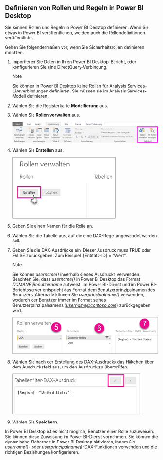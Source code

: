 ## <a name="define-roles-and-rules-in-power-bi-desktop"></a>Definieren von Rollen und Regeln in Power BI Desktop
Sie können Rollen und Regeln in Power BI Desktop definieren. Wenn Sie etwas in Power BI veröffentlichen, werden auch die Rollendefinitionen veröffentlicht.

Gehen Sie folgendermaßen vor, wenn Sie Sicherheitsrollen definieren möchten.

1. Importieren Sie Daten in Ihren Power BI Desktop-Bericht, oder konfigurieren Sie eine DirectQuery-Verbindung.
   
   > [!NOTE]
   > Sie können in Power BI Desktop keine Rollen für Analysis Services-Liveverbindungen definieren. Sie müssen sie im Analysis Services-Modell definieren.
   > 
   > 
1. Wählen Sie die Registerkarte **Modellierung** aus.
2. Wählen Sie **Rollen verwalten** aus.
   
   ![](./media/rls-desktop-define-roles/powerbi-desktop-security.png)
4. Wählen Sie **Erstellen** aus.
   
   ![](./media/rls-desktop-define-roles/powerbi-desktop-security-create-role.png)
5. Geben Sie einen Namen für die Rolle an. 
6. Wählen Sie die Tabelle aus, auf die eine DAX-Regel angewendet werden soll.
7. Geben Sie die DAX-Ausdrücke ein. Dieser Ausdruck muss TRUE oder FALSE zurückgeben. Zum Beispiel: [Entitäts-ID] = "Wert".
   
   > [!NOTE]
   > Sie können *username()* innerhalb dieses Ausdrucks verwenden. Beachten Sie, dass *username()* in Power BI Desktop das Format *DOMÄNE\Benutzername* aufweist. Im Power BI-Dienst und im Power BI-Berichtsserver entspricht das Format dem Benutzerprinzipalnamen des Benutzers. Alternativ können Sie *userprincipalname()* verwenden, wodurch der Benutzer immer im Format seines Benutzerprinzipalnamens (*username@contoso.com*) zurückgegeben wird.
   > 
   > 
   
   ![](./media/rls-desktop-define-roles/powerbi-desktop-security-create-rule.png)
8. Wählen Sie nach der Erstellung des DAX-Ausdrucks das Häkchen über dem Ausdrucksfeld aus, um den Ausdruck zu überprüfen.
   
   ![](./media/rls-desktop-define-roles/powerbi-desktop-security-validate-dax.png)
9. Wählen Sie **Speichern**.

In Power BI Desktop ist es nicht möglich, Benutzer einer Rolle zuzuweisen. Sie können diese Zuweisung im Power BI-Dienst vornehmen. Sie können die dynamische Sicherheit in Power BI Desktop aktivieren, indem Sie *username()*- oder *userprincipalname()*-DAX-Funktionen verwenden und die richtigen Beziehungen konfigurieren. 

